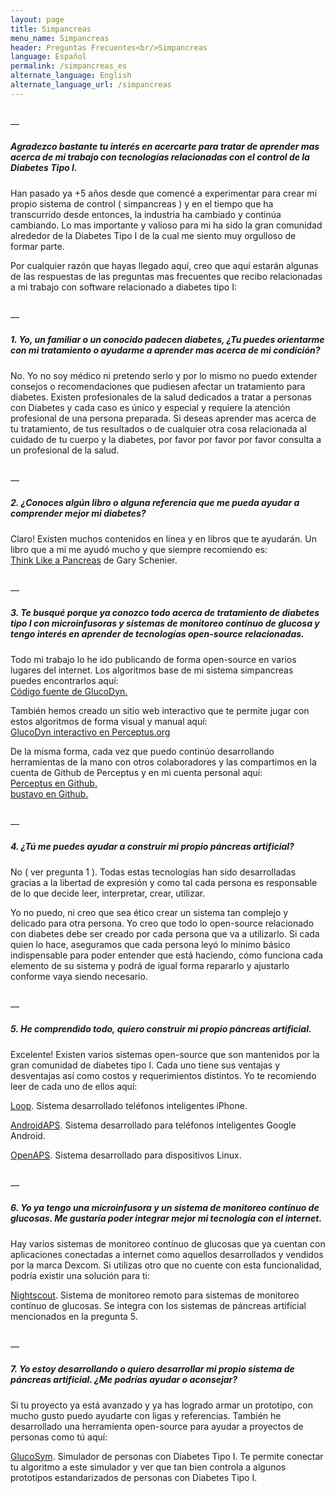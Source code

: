 ```yaml
---
layout: page
title: Simpancreas
menu_name: Simpancreas
header: Preguntas Frecuentes<br/>Simpancreas
language: Español
permalink: /simpancreas_es
alternate_language: English
alternate_language_url: /simpancreas
---
```


<p>
  <br/>—
</p>

<h5 class="highlight">
  Agradezco bastante tu interés en acercarte para tratar de aprender mas acerca de mi trabajo con tecnologías relacionadas con el control de la Diabetes Tipo I.
</h5>

<p class="text-light pt-3">
  Han pasado ya +5 años desde que comencé a experimentar para crear mi propio sistema de control ( simpancreas ) y en el tiempo que ha transcurrido desde entonces, la industria ha cambiado y continúa cambiando. Lo mas importante y valioso para mi ha sido la gran comunidad alrededor de la Diabetes Tipo I de la cual me siento muy orgulloso de formar parte.
</p>

<p class="text-light">
  Por cualquier razón que hayas llegado aquí, creo que aquí estarán algunas de las respuestas de las preguntas mas frecuentes que recibo relacionadas a mi trabajo con software relacionado a diabetes tipo I:
</p>

<p>
  <br/>—
</p>

<h5 class="pt-3 highlight">
  1. Yo, un familiar o un conocido padecen diabetes, ¿Tu puedes orientarme con mi tratamiento o ayudarme a aprender mas acerca de mi condición?
</h5>

<p class="text-light pt-3">
  No. Yo no soy médico ni pretendo serlo y por lo mismo no puedo extender consejos o recomendaciones que pudiesen afectar un tratamiento para diabetes. Existen profesionales de la salud dedicados a tratar a personas con Diabetes y cada caso es único y especial y requiere la atención profesional de una persona preparada. Si deseas aprender mas acerca de tu tratamiento, de tus resultados o de cualquier otra cosa relacionada al cuidado de tu cuerpo y la diabetes, por favor por favor por favor consulta a un profesional de la salud.
</p>

<p>
  <br/>—
</p>

<h5 class="pt-3 highlight">
  2. ¿Conoces algún libro o alguna referencia que me pueda ayudar a comprender mejor mi diabetes?
</h5>

<p class="text-light pt-3">
  Claro! Existen muchos contenidos en línea y en libros que te ayudarán. Un libro que a mi me ayudó mucho y que siempre recomiendo es:
  <br/><a href="https://www.amazon.com.mx/Think-Like-Pancreas-Practical-Managing-ebook/dp/B07X9QY7CM/" target="_blank">Think Like a Pancreas</a> de Gary Schenier.
</p>

<p>
  <br/>—
</p>

<h5 class="pt-3 highlight">
  3. Te busqué porque ya conozco todo acerca de tratamiento de diabetes tipo I con microinfusoras y sistemas de monitoreo contínuo de glucosa y tengo interés en aprender de tecnologías open-source relacionadas.
</h5>

<p class="text-light pt-3">
  Todo mi trabajo lo he ido publicando de forma open-source en varios lugares del internet. Los algoritmos base de mi sistema simpancreas puedes encontrarlos aquí:<br/>
  <a href="https://github.com/Perceptus/GlucoDyn" target="_blank">Código fuente de GlucoDyn.</a>
</p>

<p class="text-light">
  También hemos creado un sitio web interactivo que te permite jugar con estos algoritmos de forma visual y manual aquí:<br/>
  <a href="http://perceptus.org/about/glucodyn" target="_blank">GlucoDyn interactivo en Perceptus.org</a>
</p>

<p class="text-light">
  De la misma forma, cada vez que puedo continúo desarrollando herramientas de la mano con otros colaboradores y las compartimos en la cuenta de Github de Perceptus y en mi cuenta personal aquí:<br/>
  <a href="https://github.com/Perceptus/" target="_blank">Perceptus en Github.</a><br/>
  <a href="https://github.com/bustavo/" target="_blank">bustavo en Github.</a><br/>  
</p>

<p>
  <br/>—
</p>

<h5 class="pt-3 highlight">
  4. ¿Tú me puedes ayudar a construir mi propio páncreas artificial?
</h5>

<p class="text-light pt-3">
  No ( ver pregunta 1 ). Todas estas tecnologías han sido desarrolladas gracias a la libertad de expresión y como tal cada persona es responsable de lo que decide leer, interpretar, crear, utilizar. 
</p>

<p class="text-light pt-3">
  Yo no puedo, ni creo que sea ético crear un sistema tan complejo y delicado para otra persona. Yo creo que todo lo open-source relacionado con diabetes debe ser creado por cada persona que va a utilizarlo. Si cada quien lo hace, aseguramos que cada persona leyó lo mínimo básico indispensable para poder entender que está haciendo, cómo funciona cada elemento de su sistema y podrá de igual forma repararlo y ajustarlo conforme vaya siendo necesario.
</p>

<p>
  <br/>—
</p>

<h5 class="pt-3 highlight">
  5. He comprendido todo, quiero construir mi propio páncreas artificial.
</h5>

<p class="text-light pt-3">
  Excelente! Existen varios sistemas open-source que son mantenidos por la gran comunidad de diabetes tipo I. Cada uno tiene sus ventajas y desventajas así como costos y requerimientos distintos. Yo te recomiendo leer de cada uno de ellos aquí:<br/>
</p>

<p>
  <a href="https://loopkit.github.io/loopdocs/" target="_blank">Loop</a>. Sistema desarrollado teléfonos inteligentes iPhone.
</p>

<p>
  <a href="https://androidaps.readthedocs.io/es/latest/" target="_blank">AndroidAPS</a>. Sistema desarrollado para teléfonos inteligentes Google Android.
</p>

<p>
  <a href="https://openaps.readthedocs.io/en/latest/" target="_blank">OpenAPS</a>. Sistema desarrollado para dispositivos Linux.
</p>

<p>
  <br/>—
</p>

<h5 class="pt-3 highlight">
  6. Yo ya tengo una microinfusora y un sistema de monitoreo contínuo de glucosas. Me gustaría poder integrar mejor mi tecnología con el internet.
</h5>

<p class="text-light pt-3">
  Hay varios sistemas de monitoreo contínuo de glucosas que ya cuentan con aplicaciones conectadas a internet como aquellos desarrollados y vendidos por la marca Dexcom. Si utilizas otro que no cuente con esta funcionalidad, podría existir una solución para ti:
</p>

<p>
  <a href="https://nightscout.github.io" target="_blank">Nightscout</a>. Sistema de monitoreo remoto para sistemas de monitoreo contínuo de glucosas. Se integra con los sistemas de páncreas artificial mencionados en la pregunta 5.
</p>

<p>
  <br/>—
</p>

<h5 class="pt-3 highlight">
  7. Yo estoy desarrollando o quiero desarrollar mi propio sistema de páncreas artificial. ¿Me podrías ayudar o aconsejar?
</h5>

<p class="text-light pt-3">
  Si tu proyecto ya está avanzado y ya has logrado armar un prototipo, con mucho gusto puedo ayudarte con ligas y referencias. También he desarrollado una herramienta open-source para ayudar a proyectos de personas como tú aquí:
</p>

<p>
  <a href="https://github.com/Perceptus/GlucoSym" target="_blank">GlucoSym</a>. Simulador de personas con Diabetes Tipo I. Te permite conectar tu algoritmo a este simulador y ver que tan bien controla a algunos prototipos estandarizados de personas con Diabetes Tipo I.
</p>
